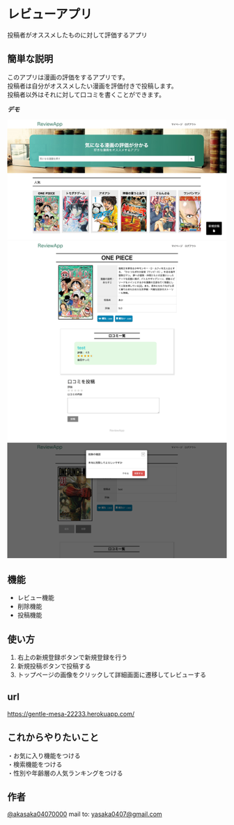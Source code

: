 # レビューアプリ
 
投稿者がオススメしたものに対して評価するアプリ
 
## 簡単な説明
 
このアプリは漫画の評価をするアプリです。  
投稿者は自分がオススメしたい漫画を評価付きで投稿します。  
投稿者以外はそれに対して口コミを書くことができます。  
 
***デモ***
 
![トップページ](https://github.com/yutaro60/review_app/blob/master/aa.jpg)  
![詳細ページ](https://github.com/yutaro60/review_app/blob/master/bb.png)   
![削除機能](https://github.com/yutaro60/review_app/blob/master/cc.png)  
## 機能
 
- レビュー機能
- 削除機能
- 投稿機能 
 
 
## 使い方
 
1. 右上の新規登録ボタンで新規登録を行う
2. 新規投稿ボタンで投稿する
3. トップページの画像をクリックして詳細画面に遷移してレビューする
 
## url
 
https://gentle-mesa-22233.herokuapp.com/
 
## これからやりたいこと
 
・お気に入り機能をつける  
・検索機能をつける  
・性別や年齢層の人気ランキングをつける  
 
## 作者
 
[@akasaka04070000](https://twitter.com/akasaka04070000)
mail to: yasaka0407@gmail.com
 
